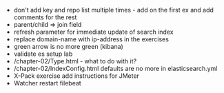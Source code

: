 * don't add key and repo list multiple times - add on the first ex and add comments for the rest
* parent/child => join field
* refresh parameter for immediate update of search index
* replace domain-name with ip-address in the exercises
* green arrow is no more green (kibana)
* validate es setup lab
* /chapter-02/Type.html - what to do with it?
* /chapter-02/IndexConfig.html defaults are no more in elasticsearch.yml
* X-Pack exercise add instructions for JMeter
* Watcher restart filebeat